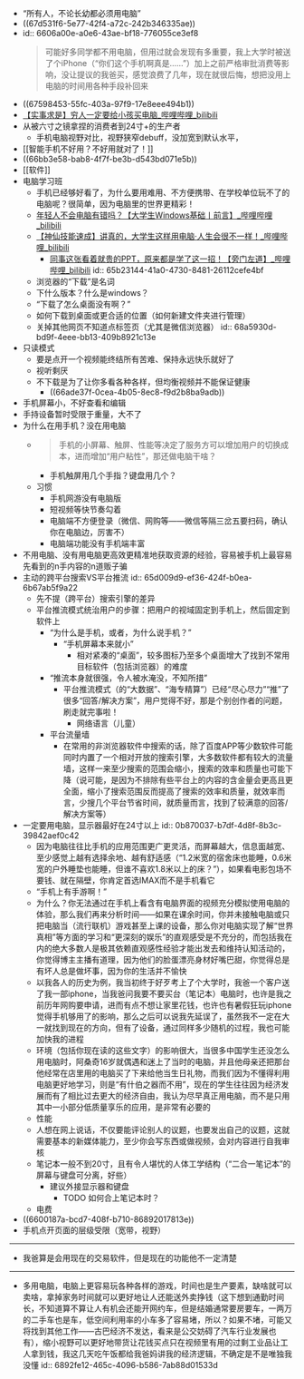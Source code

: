 - “所有人，不论长幼都必须用电脑”
- ((67d531f6-5e77-42f4-a72c-242b346335ae))
- id:: 6606a00e-a0e6-43ae-bf18-776055ce3ef8
  >可能好多同学都不用电脑，但用过就会发现有多重要，我上大学时被送了个iPhone（“你们这个手机啊真是......”）加上之前严格审批消费等影响，没让提议的我爸买，感觉浪费了几年，现在就很后悔，想把没用上电脑的时间用各种手段补回来
- ((67598453-55fc-403a-97f9-17e8eee494b1))
- [【实事求是】穷人一定要给小孩买电脑_哔哩哔哩_bilibili](https://www.bilibili.com/video/BV1LqzLY3Eto)
- 从被六寸之镜拿捏的消费者到24寸+的生产者
	- 手机电脑视野对比，视野狭窄debuff，没加宽到默认水平，
- [[智能手机不好用？不好用就对了！]]
- ((66bb3e58-bab8-4f7f-be3b-d543bd071e5b))
- [[软件]]
- 电脑学习班
	- 手机已经够好看了，为什么要用难用、不方便携带、在学校单位玩不了的电脑呢？很简单，因为电脑里的世界更精彩！
	- [年轻人不会电脑有错吗？【大学生Windows基础丨前言】_哔哩哔哩_bilibili](https://www.bilibili.com/video/BV1mwjnz8Eas/)
	- [【神仙技能速成】讲真的，大学生这样用电脑·人生会很不一样！_哔哩哔哩_bilibili](https://www.bilibili.com/video/BV1Me4y1R7V9)
		- [同事这张看着就贵的PPT，原来都是学了这一招！【旁门左道】_哔哩哔哩_bilibili](https://www.bilibili.com/video/BV1ES4y1T7S6)
		  id:: 65b23144-41a0-4730-8481-26112cefe4bf
	- 浏览器的“下载”是名词
	- 下什么版本？什么是windows？
	- “下载了怎么桌面没有啊？”
	- 如何下载到桌面或更合适的位置（如何新建文件夹进行管理）
	- 关掉其他网页不知道点标签页（尤其是微信浏览器）
	  id:: 68a5930d-bd9f-4eee-bb13-409b8921c13e
- 只读模式
	- 要是点开一个视频能终结所有苦难、保持永远快乐就好了
	- 视听剩厌
	- 不下载是为了让你多看各种各样，但均衡视频并不能保证健康
		- ((66ade37f-0cea-4b05-8ec8-f9d2b8ba9adb))
- 手机屏幕小，不好查看和编辑
- 手持设备暂时受限于重量，大不了
- 为什么在用手机？没在用电脑
	- >手机的小屏幕、触屏、性能等决定了服务方可以增加用户的切换成本，进而增加“用户粘性”，那还做电脑干啥？
		- 手机触屏用几个手指？键盘用几个？
	- 习惯
		- 手机网游没有电脑版
		- 短视频等快节奏勾着
		- 电脑端不方便登录（微信、网购等——微信等隔三岔五要扫码，确认你在电脑边，厉害不）
		- 电脑端功能没有手机端丰富
- 不用电脑、没有用电脑更高效更精准地获取资源的经验，容易被手机上最容易先看到的n手内容的n道贩子骗
- 主动的跨平台搜索VS平台推流
  id:: 65d009d9-ef36-424f-b0ea-6b67ab5f9a22
	- 先不提（跨平台）搜索引擎的差异
	- 平台推流模式统治用户的步骤：把用户的视域固定到手机上，然后固定到软件上
		- “为什么是手机，或者，为什么说手机？”
			- “手机屏幕本来就小”
				- 相对紧凑的“桌面”，较多图标乃至多个桌面增大了找到不常用目标软件（包括浏览器）的难度
		- “推流本身就很强，令人被水淹没，不知所措”
			- 平台推流模式（的“大数据”、“海专精算”）已经“尽心尽力”“推”了很多“回答/解决方案”，用户觉得不好，那是个别创作者的问题，刷走就完事啦！
				- 网络语言（儿童）
		- 平台流量墙
			- 在常用的非浏览器软件中搜索的话，除了百度APP等少数软件可能同时内置了一个相对开放的搜索引擎，大多数软件都有较大的流量墙，这样一来至少搜索的范围会缩小，搜索的效率和质量也可能下降（说可能，是因为不排除有些平台上的内容的含金量会更高且更全面，缩小了搜索范围反而提高了搜索的效率和质量，就效率而言，少搜几个平台节省时间，就质量而言，找到了较满意的回答/解决方案等）
- 一定要用电脑，显示器最好在24寸以上
  id:: 0b870037-b7df-4d8f-8b3c-39842aef0c42
	- 因为电脑往往比手机的应用范围更广更灵活，而屏幕越大，信息面越宽、至少感觉上越有选择余地、越有舒适感（“1.2米宽的宿舍床也能睡，0.6米宽的户外睡垫也能睡，但谁不喜欢1.8米以上的床？”），如果看电影包场不要钱、就在隔壁，你肯定首选IMAX而不是手机看它
	- “手机上有手游啊！”
	- 为什么？你无法通过在手机上看含有电脑界面的视频充分模拟使用电脑的体验，那么我们再来分析时间——如果在课余时间，你并未接触电脑或只把电脑当（流行联机）游戏甚至上课的设备，那么你对电脑实现了解“世界真相”等方面的学习和“更深刻的娱乐”的直观感受是不充分的，而包括我在内的绝大多数人是极其依赖直观感性经验才能出发去和维持认知活动的，你觉得博主主播有道理，因为他们的脸蛋漂亮身材好嘴巴甜，你觉得总是有坏人总是做坏事，因为你的生活并不愉快
	- 以我各人的历史为例，我当初终于好歹考上了个大学时，我爸一个客户送了我一部iphone，当我爸问我要不要买台（笔记本）电脑时，也许是我之前历年网购要申请，进而有点不想让家里花钱，也许也有暑假狂玩iphone觉得手机够用了的影响，那么之后可以说我先延误了，虽然我不一定在大一就找到现在的方向，但有了设备，通过同样多少随机的过程，我也可能加快我的进程
	- 环境（包括你现在读的这些文字）的影响很大，当很多中国学生还没怎么用电脑时，阿桑奇16岁就偶遇和迷上了当时的电脑，并且他母亲还把那台他经常在店里用的电脑买了下来给他当生日礼物，而我们因为不懂得利用电脑更好地学习，则是“有什伯之器而不用”，现在的学生往往因为经济发展而有了相比过去更大的经济自由，我认为尽早真正用电脑，而不是只用其中一小部分低质量享乐的应用，是非常有必要的
	- 性能
	- 人想在网上说话，不仅要能评论别人的议题，也要发出自己的议题，这就需要基本的新媒体能力，至少你会写东西或做视频，会对内容进行自我审核
	- 笔记本一般不到20寸，且有令人堪忧的人体工学结构（“二合一笔记本”的屏幕与键盘可分离，好些）
		- 建议外接显示器和键盘
			- TODO 如何合上笔记本时？
	- 电费
- ((6600187a-bcd7-408f-b710-86892017813e))
- 手机点开页面的层级受限（宽带，视野）
- ---
- 我爸算是会用现在的交易软件，但是现在的功能他不一定清楚
- ---
- 多用电脑，电脑上更容易玩各种各样的游戏，时间也是生产要素，缺啥就可以卖啥，拿掉家务时间就可以更好地让人还能送外卖挣钱（这下想到通勤时间长，不知道算不算让人有机会还能开网约车，但是结婚通常要房要车，一两万的二手车也是车，低空间利用率的小车多了容易堵，所以？如果不堵，可能又将找到其他工作——古巴经济不发达，看来是公交妨碍了汽车行业发展也有），缩小视野可以更好地带货让花钱买点只在视频里有用的过剩工业品让工人拿到钱，我这几天吃午饭都给我爸妈讲我的经济逻辑，不确定是不是唯独我没懂
  id:: 6892fe12-465c-4096-b586-7ab88d01533d
